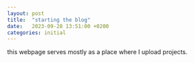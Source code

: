 ```yaml
---
layout: post
title:  "starting the blog"
date:   2023-09-28 13:51:00 +0200
categories: initial
---
```


this webpage serves mostly as a place where I upload projects.
